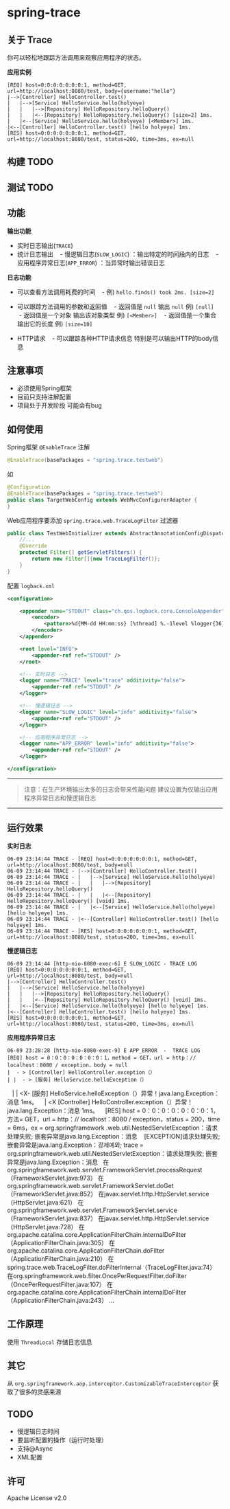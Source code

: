 # spring-trace

## 关于 Trace

你可以轻松地跟踪方法调用来观察应用程序的状态。

**应用实例**

    [REQ] host=0:0:0:0:0:0:0:1, method=GET, url=http://localhost:8080/test, body={username:"hello"}
    |-->[Controller] HelloController.test()
    |   |-->[Service] HelloService.hello(holyeye)
    |   |   |-->[Repository] HelloRepository.helloQuery()
    |   |   |<--[Repository] HelloRepository.helloQuery() [size=2] 1ms.
    |   |<--[Service] HelloService.hello(holyeye) [<Member>] 1ms.
    |<--[Controller] HelloController.test() [hello holyeye] 1ms.
    [RES] host=0:0:0:0:0:0:0:1, method=GET, url=http://localhost:8080/test, status=200, time=3ms, ex=null
    
## 构建 TODO

## 测试 TODO

## 功能

**输出功能**

- 实时日志输出(`TRACE`)
- 统计日志输出
    - 慢逻辑日志(`SLOW_LOGIC`) ：输出特定的时间段内的日志
    - 应用程序异常日志(`APP_ERROR`) ：当异常时输出错误日志

**日志功能**

- 可以查看方法调用耗费的时间
    - 例) `hello.finds() took 2ms. [size=2]`

- 可以跟踪方法调用的参数和返回值
    - 返回值是 `null` 输出 `null` 例) `[null]`
    - 返回值是一个对象 输出该对象类型 例) `[<Member>]`
    - 返回值是一个集合 输出它的长度 例) `[size=10]`
         
- HTTP请求
    - 可以跟踪各种HTTP请求信息 特别是可以输出HTTP的body信息

## 注意事项

- 必须使用Spring框架
- 目前只支持注解配置
- 项目处于开发阶段 可能会有bug

## 如何使用

Spring框架 `@EnableTrace` 注解
```java
@EnableTrace(basePackages = "spring.trace.testweb")
```

如
```java
@Configuration
@EnableTrace(basePackages = "spring.trace.testweb")
public class TargetWebConfig extends WebMvcConfigurerAdapter {
}
```

Web应用程序要添加 `spring.trace.web.TraceLogFilter` 过滤器

```java
public class TestWebInitializer extends AbstractAnnotationConfigDispatcherServletInitializer {
    //...
    @Override
    protected Filter[] getServletFilters() {
        return new Filter[]{new TraceLogFilter()};
    }
}
```

配置 `logback.xml`

```xml
<configuration>

    <appender name="STDOUT" class="ch.qos.logback.core.ConsoleAppender">
        <encoder>
            <pattern>%d{MM-dd HH:mm:ss} [%thread] %.-1level %logger{36} - %msg%n</pattern>
        </encoder>
    </appender>

    <root level="INFO">
        <appender-ref ref="STDOUT" />
    </root>

    <!-- 实时日志 -->
    <logger name="TRACE" level="trace" additivity="false">
        <appender-ref ref="STDOUT" />
    </logger>

    <!-- 慢逻辑日志 -->
    <logger name="SLOW_LOGIC" level="info" additivity="false">
        <appender-ref ref="STDOUT" />
    </logger>

    <!-- 应用程序异常日志 -->
    <logger name="APP_ERROR" level="info" additivity="false">
        <appender-ref ref="STDOUT" />
    </logger>

</configuration>
```

-----------------------

> 注意：在生产环境输出太多的日志会带来性能问题 建议设置为仅输出应用程序异常日志和慢逻辑日志

-----------------------


## 运行效果

**实时日志**

    06-09 23:14:44 TRACE - [REQ] host=0:0:0:0:0:0:0:1, method=GET, url=http://localhost:8080/test, body=null
    06-09 23:14:44 TRACE - |-->[Controller] HelloController.test()
    06-09 23:14:44 TRACE - |   |-->[Service] HelloService.hello(holyeye)
    06-09 23:14:44 TRACE - |   |   |-->[Repository] HelloRepository.helloQuery()
    06-09 23:14:44 TRACE - |   |   |<--[Repository] HelloRepository.helloQuery() [void] 1ms.
    06-09 23:14:44 TRACE - |   |<--[Service] HelloService.hello(holyeye) [hello holyeye] 1ms.
    06-09 23:14:44 TRACE - |<--[Controller] HelloController.test() [hello holyeye] 1ms.
    06-09 23:14:44 TRACE - [RES] host=0:0:0:0:0:0:0:1, method=GET, url=http://localhost:8080/test, status=200, time=3ms, ex=null

**慢逻辑日志**

    06-09 23:14:44 [http-nio-8080-exec-6] E SLOW_LOGIC - TRACE LOG
    [REQ] host=0:0:0:0:0:0:0:1, method=GET, url=http://localhost:8080/test, body=null
    |-->[Controller] HelloController.test()
    |   |-->[Service] HelloService.hello(holyeye)
    |   |   |-->[Repository] HelloRepository.helloQuery()
    |   |   |<--[Repository] HelloRepository.helloQuery() [void] 1ms.
    |   |<--[Service] HelloService.hello(holyeye) [hello holyeye] 1ms.
    |<--[Controller] HelloController.test() [hello holyeye] 1ms.
    [RES] host=0:0:0:0:0:0:0:1, method=GET, url=http://localhost:8080/test, status=200, time=3ms, ex=null

**应用程序异常日志**

    06-09 23:28:28 [http-nio-8080-exec-9] E APP_ERROR  -  TRACE LOG
    [REQ] host = 0：0：0：0：0：0：0：1，method = GET，url = http：// localhost：8080 / exception，body = null
    |  - > [Controller] HelloController.exception（）
    | |  - > [服务] HelloService.helloException（）
    | | <X- [服务] HelloService.helloException（）异常！java.lang.Exception：消息 1ms。
    | <X [Controller] HelloController.exception（）异常！java.lang.Exception：消息 1ms。
    [RES] host = 0：0：0：0：0：0：0：1，方法= GET，url = http：// localhost：8080 / exception，status = 200，time = 6ms，ex = org.springframework .web.util.NestedServletException：请求处理失败; 嵌套异常是java.lang.Exception：消息
    [EXCEPTION]请求处理失败; 嵌套异常是java.lang.Exception：강제예외; trace = org.springframework.web.util.NestedServletException：请求处理失败; 嵌套异常是java.lang.Exception：消息
    	在org.springframework.web.servlet.FrameworkServlet.processRequest（FrameworkServlet.java:973）
    	在org.springframework.web.servlet.FrameworkServlet.doGet（FrameworkServlet.java:852）
    	在javax.servlet.http.HttpServlet.service（HttpServlet.java:621）
    	在org.springframework.web.servlet.FrameworkServlet.service（FrameworkServlet.java:837）
    	在javax.servlet.http.HttpServlet.service（HttpServlet.java:728）
    	在org.apache.catalina.core.ApplicationFilterChain.internalDoFilter（ApplicationFilterChain.java:305）
    	在org.apache.catalina.core.ApplicationFilterChain.doFilter（ApplicationFilterChain.java:210）
    	在spring.trace.web.TraceLogFilter.doFilterInternal（TraceLogFilter.java:74）
    	在org.springframework.web.filter.OncePerRequestFilter.doFilter（OncePerRequestFilter.java:107）
    	在org.apache.catalina.core.ApplicationFilterChain.internalDoFilter（ApplicationFilterChain.java:243）
        ...

## 工作原理

使用 `ThreadLocal` 存储日志信息


## 其它

从 `org.springframework.aop.interceptor.CustomizableTraceInterceptor` 获取了很多的灵感来源 

## TODO

- 慢逻辑日志时间
- 要监听配置的操作（运行时处理）
- 支持@Async
- XML配置

## 许可

Apache License v2.0
